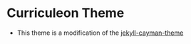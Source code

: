 # Curriculeon Theme
* This theme is a modification of the [jekyll-cayman-theme](./README-cayman.md)

